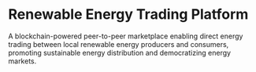 # Renewable Energy Trading Platform
 A blockchain-powered peer-to-peer marketplace enabling direct energy trading between local renewable energy producers and consumers, promoting sustainable energy distribution and democratizing energy markets.
